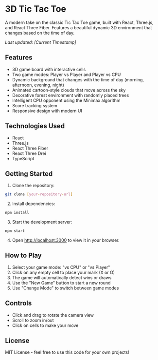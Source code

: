 # 3D Tic Tac Toe

A modern take on the classic Tic Tac Toe game, built with React, Three.js, and React Three Fiber. Features a beautiful dynamic 3D environment that changes based on the time of day.

_Last updated: [Current Timestamp]_

## Features

- 3D game board with interactive cells
- Two game modes: Player vs Player and Player vs CPU
- Dynamic background that changes with the time of day (morning, afternoon, evening, night)
- Animated cartoon-style clouds that move across the sky
- Decorative forest environment with randomly placed trees
- Intelligent CPU opponent using the Minimax algorithm
- Score tracking system
- Responsive design with modern UI

## Technologies Used

- React
- Three.js
- React Three Fiber
- React Three Drei
- TypeScript

## Getting Started

1. Clone the repository:
```bash
git clone [your-repository-url]
```

2. Install dependencies:
```bash
npm install
```

3. Start the development server:
```bash
npm start
```

4. Open [http://localhost:3000](http://localhost:3000) to view it in your browser.

## How to Play

1. Select your game mode: "vs CPU" or "vs Player"
2. Click on any empty cell to place your mark (X or O)
3. The game will automatically detect wins or draws
4. Use the "New Game" button to start a new round
5. Use "Change Mode" to switch between game modes

## Controls

- Click and drag to rotate the camera view
- Scroll to zoom in/out
- Click on cells to make your move

## License

MIT License - feel free to use this code for your own projects!
